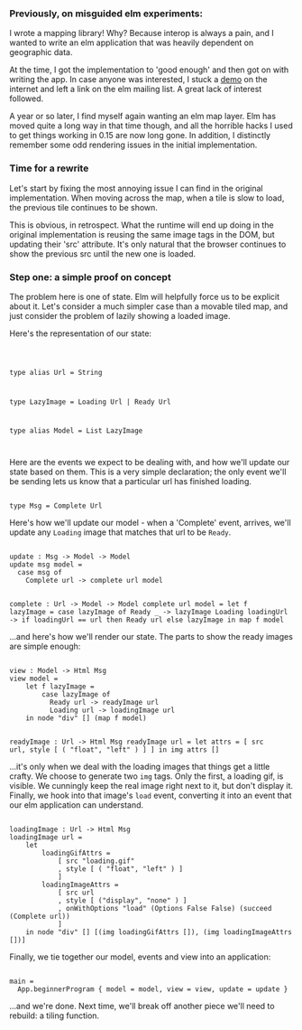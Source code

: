 ### Previously, on misguided elm experiments:

I wrote a mapping library! Why? Because interop is always a pain, and
I wanted to write an elm application that was heavily dependent on
geographic data.

At the time, I got the implementation to 'good enough' and then got on
with writing the app. In case anyone was interested, I stuck a
[demo](http://grumpyjames.github.io/) on the internet and left a link
on the elm mailing list. A great lack of interest followed.

A year or so later, I find myself again wanting an elm map layer. Elm
has moved quite a long way in that time though, and all the horrible
hacks I used to get things working in 0.15 are now long gone. In
addition, I distinctly remember some odd rendering issues in the
initial implementation.

### Time for a rewrite

Let's start by fixing the most annoying issue I can find in the
original implementation. When moving across the map, when a tile is
slow to load, the previous tile continues to be shown.

This is obvious, in retrospect. What the runtime will end up doing in
the original implementation is reusing the same image tags in the DOM,
but updating their 'src' attribute. It's only natural that the browser
continues to show the previous src until the new one is loaded.

### Step one: a simple proof on concept

The problem here is one of state. Elm will helpfully force us to be
explicit about it. Let's consider a much simpler case than a movable
tiled map, and just consider the problem of lazily showing a loaded
image.

Here's the representation of our state:

<code>

type alias Url = String

type LazyImage = Loading Url
               | Ready Url

type alias Model =
    List LazyImage

</code>

Here are the events we expect to be dealing with, and how we'll update
our state based on them. This is a very simple declaration; the only
event we'll be sending lets us know that a particular url has finished
loading.

<code>
type Msg = Complete Url
</code>

Here's how we'll update our model - when a 'Complete' event, arrives,
we'll update any `Loading` image that matches that url to be `Ready`.

<code>
update : Msg -> Model -> Model
update msg model =
  case msg of
    Complete url -> complete url model

complete : Url -> Model -> Model
complete url model = 
    let f lazyImage = 
        case lazyImage of 
          Ready _ -> lazyImage
          Loading loadingUrl -> if loadingUrl == url then Ready url else lazyImage
    in map f model
</code>

...and here's how we'll render our state. The parts to show the ready
images are simple enough:

<code>
view : Model -> Html Msg
view model = 
    let f lazyImage =
        case lazyImage of
          Ready url -> readyImage url
          Loading url -> loadingImage url
    in node "div" [] (map f model)

readyImage : Url -> Html Msg
readyImage url =
    let attrs = [ src url, style [ ( "float", "left" ) ] ]
    in img attrs [] 
</code>

...it's only when we deal with the loading images that things get a
little crafty. We choose to generate two `img` tags. Only the first, a
loading gif, is visible. We cunningly keep the real image right next
to it, but don't display it. Finally, we hook into that image's `load`
event, converting it into an event that our elm application can
understand.

<code>
loadingImage : Url -> Html Msg
loadingImage url =
    let 
        loadingGifAttrs = 
            [ src "loading.gif"
            , style [ ( "float", "left" ) ]
            ]
        loadingImageAttrs = 
            [ src url
            , style [ ("display", "none" ) ]
            , onWithOptions "load" (Options False False) (succeed (Complete url))
            ]
    in node "div" [] [(img loadingGifAttrs []), (img loadingImageAttrs [])]
</code>

Finally, we tie together our model, events and view into an application:

<code>
main =
  App.beginnerProgram { model = model, view = view, update = update }
</code>

...and we're done. Next time, we'll break off another piece we'll need
to rebuild: a tiling function.
